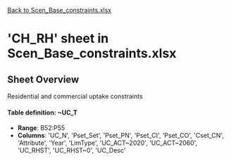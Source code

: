 [Back to Scen_Base_constraints.xlsx](README.md)

# 'CH_RH' sheet in Scen_Base_constraints.xlsx

## Sheet Overview

Residential and commercial uptake constraints

#### Table definition: ~UC_T
- **Range**: B52:P55
- **Columns**: 'UC_N', 'Pset_Set', 'Pset_PN', 'Pset_CI', 'Pset_CO', 'Cset_CN', 'Attribute', 'Year', 'LimType', 'UC_ACT\~2020', 'UC_ACT\~2060', 'UC_RHST', 'UC_RHST\~0', 'UC_Desc'

